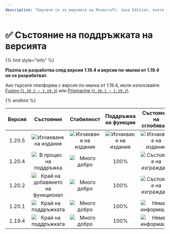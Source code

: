 ```yaml
---
description: "Научете се за версията на Minecraft: Java Edition, която се поддържа от Plazma."
---
```


# ✅ Състояние на поддръжката на версията

{% hint style="info" %}

**Plazma се разработва след версия 1.19.4 и версии по-малки от 1.19.4 не се разработват.**

Ако търсите платформа с версия по-малка от 1.19.4, моля използвайте [Fusion (`1.19.2 ~ 1.19.3`)](https://github.com/RuinedTechnologyUnify/Fusion) или [Prismarine (`1.18.1 ~ 1.19.2`)](https://github.com/PrismarineTeam/Prismarine).

{% endhint %}

[wtr]: https://img.shields.io/badge/РЕЛИЙЗ%20ОЧАКВАНЕ-gray?style=for-the-badge

[atv]: https://img.shields.io/badge/지원중-успех?style=for-the-badge

[mtn]: https://img.shields.io/badge/Добавяне%20на%20функционал-blue?style=for-the-badge

[eol]: https://img.shields.io/badge/Край%20на%20поддръжката-red?style=for-the-badge

[nul]: https://img.shields.io/badge/정보%20없음-сиво?style=for-the-badge

[vgd]: https://img.shields.io/badge/매우%20좋음-синьо?style=for-the-badge

[100]: https://img.shields.io/badge/100%25-blue?style=for-the-badge

| Версия |                 Състояние                |          Стабилност          |     Поддръжка на функции     |     Състояние на сглобяване     |
| :----: | :--------------------------------------: | :--------------------------: | :--------------------------: | :-----------------------------: |
| 1.20.5 |       ![Изчакване на издание][wtr]       | ![Изчакване на издание][wtr] | ![Изчакване на издание][wtr] |   ![Изчакване на издание][wtr]  |
| 1.20.4 |       ![В процес на поддръжка][atv]      |      ![Много добро][vgd]     |             100%             | ![Състояние на изграждане][204] |
| 1.20.2 | ![Край на добавянето на функционал][mtn] |      ![Много добро][vgd]     |             100%             | ![Състояние на изграждане][202] |
| 1.20.1 |        ![Край на поддръжката][eol]       |      ![Много добро][vgd]     |             100%             |     ![Няма информация][nul]     |
| 1.19.4 |        ![Край на поддръжката][eol]       |      ![Много добро][vgd]     |             100%             |     ![Няма информация][nul]     |

[204]: https://img.shields.io/github/actions/workflow/status/PlazmaMC/Plazma/release.yml?style=for-the-badge&label=%20&branch=ver/1.20.4

[202]: https://img.shields.io/github/actions/workflow/status/PlazmaMC/Plazma/release.yml?style=for-the-badge&label=%20&branch=ver/1.20.2

<!--

https://api.plazmamc.org/v1/badge/<bit>/<str>
- bit: RGB (Boolean, ...)
    - EX) 110 -> Yellow / 001 -> Blue / 000 -> Grey
    000 001 010 011 100 101 110 111

[wtr]: https://api.plazmamc.org/v1/badge/0/릴리스%20대기중

[dev]: https://api.plazmamc.org/v1/badge/1/개발중
[atv]: https://api.plazmamc.org/v1/badge/2/지원중
[mtn]: https://api.plazmamc.org/v1/badge/6/기능%20추가%20종료
[eol]: https://api.plazmamc.org/v1/badge/4/지원%20종료

[ukn]: https://api.plazmamc.org/v1/badge/0/정보%20없음
[vgd]: https://api.plazmamc.org/v1/badge/1/매우%20좋음

|  버전  |          상태          |        안정성        |       기능 지원       |       빌드 상태       |
| :----: | :-------------------: | :------------------: | :------------------: | :------------------: |
| 1.20.5 | ![릴리스 대기중][wtr]  | ![릴리스 대기중][wtr] | ![릴리스 대기중][wtr] | ![릴리스 대기중][wtr] |
| 1.20.4 |    ![지원중][atv]     |   ![매우 좋음][vgd]   |         100%         | [![빌드 상태](https://build.plazmamc.org/1.20.4/sh)](https://build.plazmamc.org/1.20.4/) |
| 1.20.2 | ![기능 추가 종료][mtn] |   ![매우 좋음][vgd]   |         100%        | [![빌드 상태](https://build.plazmamc.org/1.20.2/sh)](https://build.plazmamc.org/1.20.2/) |
| 1.20.1 |   ![지원 종료][eol]    |   ![매우 좋음][vgd]  |         100%         |   ![빌드 상태][ukn]   |
| 1.19.4 |   ![지원 종료][eol]    |   ![매우 좋음][vgd]  |         100%         |   ![빌드 상태][ukn]   |
-->
